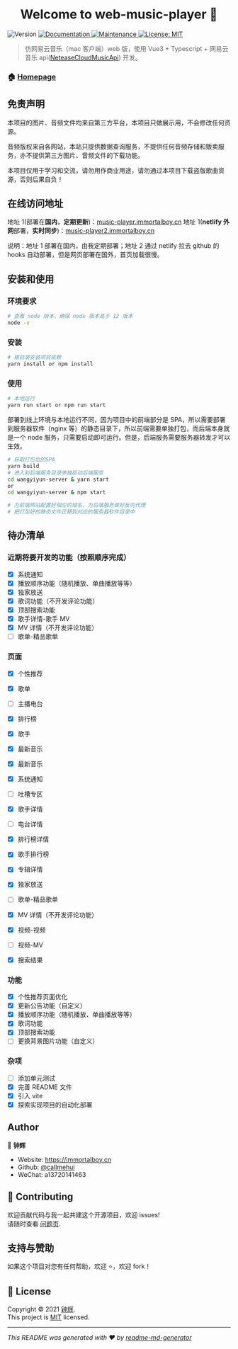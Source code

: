 <h1 align="center">Welcome to web-music-player 👋</h1>
<p>
  <img alt="Version" src="https://img.shields.io/badge/version-1.0.0-blue.svg?cacheSeconds=2592000" />
  <a href="https://github.com/callmehui/web-music-player#readme" target="_blank">
    <img alt="Documentation" src="https://img.shields.io/badge/documentation-yes-brightgreen.svg" />
  </a>
  <a href="https://github.com/callmehui/web-music-player/graphs/commit-activity" target="_blank">
    <img alt="Maintenance" src="https://img.shields.io/badge/Maintained%3F-yes-green.svg" />
  </a>
  <a href="https://github.com/callmehui/web-music-player/blob/main/LICENSE" target="_blank">
    <img alt="License: MIT" src="https://img.shields.io/github/license/callmehui/web-music-player" />
  </a>
</p>

> 仿网易云音乐（mac 客户端）web 版，使用 Vue3 + Typescript + 网易云音乐 api([NeteaseCloudMusicApi](https://github.com/Binaryify/NeteaseCloudMusicApi)) 开发。

### 🏠 [Homepage](https://github.com/callmehui/web-music-player#readme)

## 免责声明

本项目的图片、音频文件均来自第三方平台，本项目只做展示用，不会修改任何资源。

音频版权来自各网站，本站只提供数据查询服务，不提供任何音频存储和贩卖服务，亦不提供第三方图片、音频文件的下载功能。

本项目仅用于学习和交流，请勿用作商业用途，请勿通过本项目下载盗版歌曲资源，否则后果自负！

## 在线访问地址

地址 1(部署在**国内**，**定期更新**)：[music-player.immortalboy.cn](https://music-player.immortalboy.cn/)
地址 1(**netlify 外网**部署，**实时同步**)：[music-player2.immortalboy.cn](https://music-player2.immortalboy.cn/)

说明：地址 1 部署在国内，由我定期部署；地址 2 通过 netlify 拉去 github 的 hooks 自动部署，但是网页部署在国外，首页加载很慢。

## 安装和使用

### 环境要求

```sh
# 查看 node 版本，确保 node 版本高于 12 版本
node -v
```

### 安装

```sh
# 根目录安装项目依赖
yarn install or npm install
```

### 使用

```sh
# 本地运行
yarn run start or npm run start
```

部署到线上环境与本地运行不同，因为项目中的前端部分是 SPA，所以需要部署到服务器软件（nginx 等）的静态目录下，所以前端需要单独打包，而后端本身就是一个 node 服务，只需要启动即可运行。但是，后端服务需要服务器转发才可以生效。

```sh
# 获取打包后的SPA
yarn build
# 进入到后端服务目录单独启动后端服务
cd wangyiyun-server & yarn start
or
cd wangyiyun-server & npm start

# 为前端网站配置好相应的域名，为后端服务做好反向代理
# 把打包好的静态文件迁移到对应的服务器软件目录中
```

## 待办清单

### 近期将要开发的功能（按照顺序完成）

- [x] 系统通知
- [x] 播放顺序功能（随机播放、单曲播放等等）
- [x] 独家放送
- [x] 歌词功能（不开发评论功能）
- [x] 顶部搜索功能
- [x] 歌手详情-歌手 MV
- [x] MV 详情（不开发评论功能）
- [ ] 歌单-精品歌单

### 页面

- [x] 个性推荐
- [x] 歌单
- [ ] 主播电台
- [x] 排行榜
- [x] 歌手
- [x] 最新音乐
- [x] 最新音乐
- [x] 系统通知
- [ ] 吐槽专区

- [x] 歌手详情
- [ ] 电台详情
- [x] 排行榜详情
- [x] 歌手排行榜
- [x] 专辑详情
- [x] 独家放送
- [ ] 歌单-精品歌单
- [x] MV 详情（不开发评论功能）
- [x] 视频-视频
- [ ] 视频-MV
- [x] 搜索结果

### 功能

- [x] 个性推荐页面优化
- [x] 更新公告功能（自定义）
- [x] 播放顺序功能（随机播放、单曲播放等等）
- [x] 歌词功能
- [x] 顶部搜索功能
- [ ] 更换背景图片功能（自定义）

### 杂项

- [ ] 添加单元测试
- [x] 完善 README 文件
- [x] 引入 vite
- [x] 探索实现项目的自动化部署

## Author

👤 **钟辉**

- Website: https://immortalboy.cn
- Github: [@callmehui](https://github.com/callmehui)
- WeChat: a13720141463

## 🤝 Contributing

欢迎贡献代码与我一起共建这个开源项目，欢迎 issues!<br />请随时查看 [问题页](https://github.com/callmehui/web-music-player/issues).

## 支持与赞助

如果这个项目对您有任何帮助，欢迎 ⭐️，欢迎 fork！

## 📝 License

Copyright © 2021 [钟辉](https://github.com/callmehui).<br />
This project is [MIT](https://github.com/callmehui/web-music-player/blob/main/LICENSE) licensed.

---

_This README was generated with ❤️ by [readme-md-generator](https://github.com/kefranabg/readme-md-generator)_
